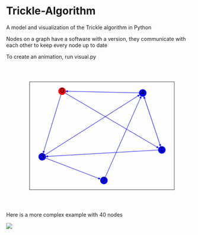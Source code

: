 # Trickle-Algorithm

A model and visualization of the Trickle algorithm in Python

Nodes on a graph have a software with a version, they communicate with each other to keep every node up to date

To create an animation, run visual.py

![](visual.gif)

Here is a more complex example with 40 nodes

![](visual_complex.gif)
